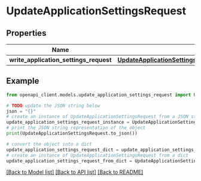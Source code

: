# UpdateApplicationSettingsRequest


## Properties

Name | Type | Description | Notes
------------ | ------------- | ------------- | -------------
**write_application_settings_request** | [**UpdateApplicationSettingsRequestWriteApplicationSettingsRequest**](UpdateApplicationSettingsRequestWriteApplicationSettingsRequest.md) |  | 

## Example

```python
from openapi_client.models.update_application_settings_request import UpdateApplicationSettingsRequest

# TODO update the JSON string below
json = "{}"
# create an instance of UpdateApplicationSettingsRequest from a JSON string
update_application_settings_request_instance = UpdateApplicationSettingsRequest.from_json(json)
# print the JSON string representation of the object
print(UpdateApplicationSettingsRequest.to_json())

# convert the object into a dict
update_application_settings_request_dict = update_application_settings_request_instance.to_dict()
# create an instance of UpdateApplicationSettingsRequest from a dict
update_application_settings_request_from_dict = UpdateApplicationSettingsRequest.from_dict(update_application_settings_request_dict)
```
[[Back to Model list]](../README.md#documentation-for-models) [[Back to API list]](../README.md#documentation-for-api-endpoints) [[Back to README]](../README.md)


